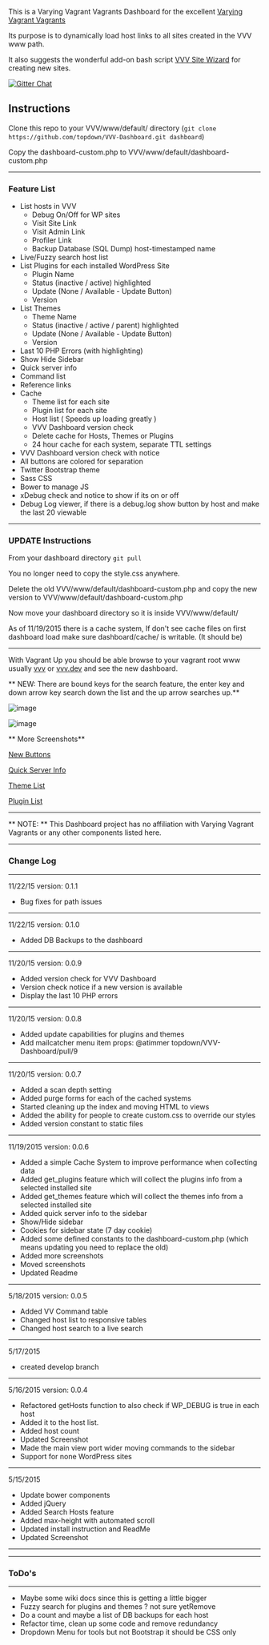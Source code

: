 This is a Varying Vagrant Vagrants Dashboard for the excellent [Varying Vagrant Vagrants](https://github.com/Varying-Vagrant-Vagrants/VVV)

Its purpose is to dynamically load host links to all sites created in the VVV www path.

It also suggests the wonderful add-on bash script [VVV Site Wizard](https://github.com/aliso/vvv-site-wizard) for creating new sites.

[![Gitter Chat](https://badges.gitter.im/Join%20Chat.svg)](https://gitter.im/topdown/VVV-Dashboard?utm_source=badge&utm_medium=badge&utm_campaign=pr-badge&utm_content=badge)

Instructions
-
Clone this repo to your VVV/www/default/ directory (`git clone https://github.com/topdown/VVV-Dashboard.git dashboard`)

Copy the dashboard-custom.php to VVV/www/default/dashboard-custom.php

---
### Feature List

* List hosts in VVV
  * Debug On/Off for WP sites
  * Visit Site Link
  * Visit Admin Link
  * Profiler Link
  * Backup Database (SQL Dump) host-timestamped name
* Live/Fuzzy search host list
* List Plugins for each installed WordPress Site
  * Plugin Name
  * Status (inactive / active) highlighted
  * Update (None / Available - Update Button)
  * Version
* List Themes
  * Theme Name
  * Status (inactive / active / parent) highlighted
  * Update (None / Available - Update Button)
  * Version
* Last 10 PHP Errors (with highlighting)
* Show Hide Sidebar
* Quick server info
* Command list
* Reference links
* Cache
  * Theme list for each site
  * Plugin list for each site
  * Host list ( Speeds up loading greatly )
  * VVV Dashboard version check
  * Delete cache for Hosts, Themes or Plugins
  * 24 hour cache for each system, separate TTL settings
* VVV Dashboard version check with notice
* All buttons are colored for separation
* Twitter Bootstrap theme
* Sass CSS
* Bower to manage JS
* xDebug check and notice to show if its on or off
* Debug Log viewer, if there is a debug.log show button by host and make the last 20 viewable

---
### UPDATE Instructions 
From your dashboard directory ```git pull```

You no longer need to copy the style.css anywhere.

Delete the old VVV/www/default/dashboard-custom.php and copy the new version to VVV/www/default/dashboard-custom.php

Now move your dashboard directory so it is inside VVV/www/default/

As of 11/19/2015 there is a cache system, If don't see cache files on first dashboard load make sure dashboard/cache/ is writable. (It should be)

---

With Vagrant Up you should be able browse to your vagrant root www usually [vvv](http://vvv) or [vvv.dev](http://vvv.dev) and see the new dashboard.

** NEW: There are bound keys for the search feature, the enter key and down arrow key search down the list and the up arrow searches up.**


![image](https://raw.githubusercontent.com/topdown/VVV-Dashboard/master/screenshots/screenshot.png)

![image](https://raw.githubusercontent.com/topdown/VVV-Dashboard/master/screenshots/live-search.gif)

** More Screenshots**

[New Buttons](https://raw.githubusercontent.com/topdown/VVV-Dashboard/master/screenshots/host-list.png)

[Quick Server Info](https://raw.githubusercontent.com/topdown/VVV-Dashboard/master/screenshots/server-info.png)

[Theme List](https://raw.githubusercontent.com/topdown/VVV-Dashboard/master/screenshots/theme-list.png)

[Plugin List](https://raw.githubusercontent.com/topdown/VVV-Dashboard/master/screenshots/plugin-list.png)


---
** NOTE: ** This Dashboard project has no affiliation with Varying Vagrant Vagrants or any other components listed here.

---

### Change Log

---
11/22/15  version: 0.1.1

* Bug fixes for path issues


---
11/22/15  version: 0.1.0

* Added DB Backups to the dashboard


---
11/20/15  version: 0.0.9

* Added version check for VVV Dashboard
* Version check notice if a new version is available
* Display the last 10 PHP errors

---
11/20/15  version: 0.0.8

* Added update capabilities for plugins and themes
* Add mailcatcher menu item props: @atimmer topdown/VVV-Dashboard/pull/9

---
11/20/15  version: 0.0.7

* Added a scan depth setting
* Added purge forms for each of the cached systems
* Started cleaning up the index and moving HTML to views
* Added the ability for people to create custom.css to override our styles
* Added version constant to static files


---
11/19/2015 version: 0.0.6

* Added a simple Cache System to improve performance when collecting data
* Added get_plugins feature which will collect the plugins info from a selected installed site
* Added get_themes feature which will collect the themes info from a selected installed site
* Added quick server info to the sidebar
* Show/Hide sidebar
* Cookies for sidebar state (7 day cookie)
* Added some defined constants to the dashboard-custom.php (which means updating you need to replace the old)
* Added more screenshots
* Moved screenshots
* Updated Readme

---
5/18/2015  version: 0.0.5

* Added VV Command table
* Changed host list to responsive tables
* Changed host search to a live search

---
5/17/2015

* created develop branch

---
5/16/2015  version: 0.0.4

* Refactored getHosts function to also check if WP_DEBUG is true in each host
* Added it to the host list.
* Added host count
* Updated Screenshot
* Made the main view port wider moving commands to the sidebar
* Support for none WordPress sites

---
5/15/2015

* Update bower components
* Added jQuery
* Added Search Hosts feature
* Added max-height with automated scroll
* Updated install instruction and ReadMe
* Updated Screenshot

---

---

### ToDo's

---

* Maybe some wiki docs since this is getting a little bigger
* Fuzzy search for plugins and themes ? not sure yetRemove
* Do a count and maybe a list of DB backups for each host
* Refactor time, clean up some code and remove redundancy
* Dropdown Menu for tools but not Bootstrap it should be CSS only



